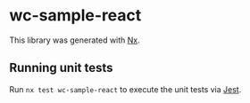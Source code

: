 # wc-sample-react

This library was generated with [Nx](https://nx.dev).

## Running unit tests

Run `nx test wc-sample-react` to execute the unit tests via [Jest](https://jestjs.io).

